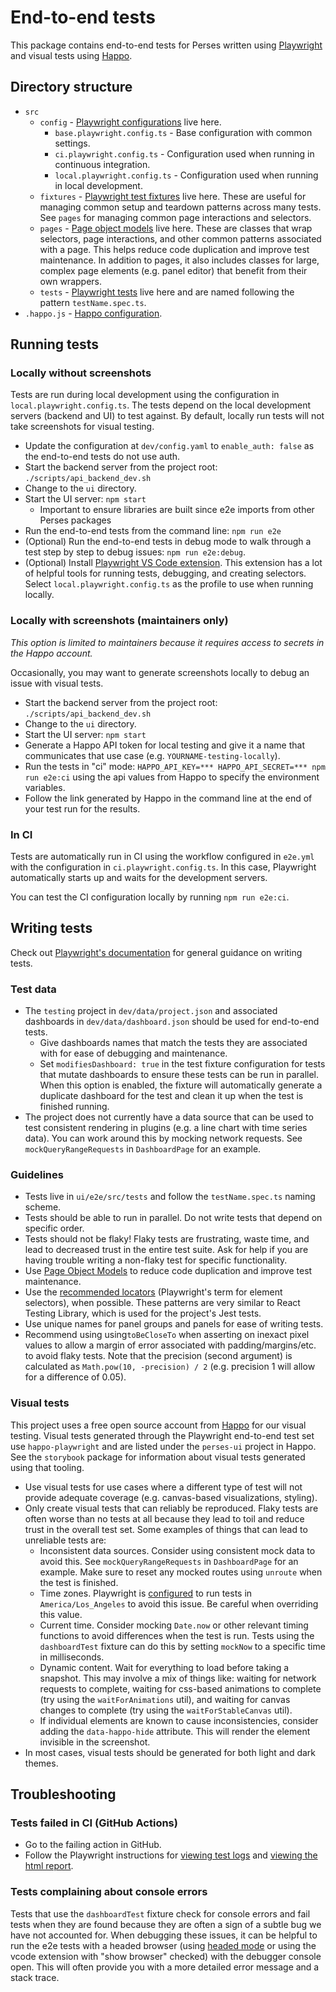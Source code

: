 # End-to-end tests

This package contains end-to-end tests for Perses written using [Playwright](https://playwright.dev/) and visual tests using [Happo](https://happo.io/).

## Directory structure

- `src`
  - `config` - [Playwright configurations](https://playwright.dev/docs/test-configuration) live here.
    - `base.playwright.config.ts` - Base configuration with common settings.
    - `ci.playwright.config.ts` - Configuration used when running in continuous integration.
    - `local.playwright.config.ts` - Configuration used when running in local development.
  - `fixtures` - [Playwright test fixtures](https://playwright.dev/docs/test-fixtures) live here. These are useful for managing common setup and teardown patterns across many tests. See `pages` for managing common page interactions and selectors.
  - `pages` - [Page object models](https://playwright.dev/docs/pom) live here. These are classes that wrap selectors, page interactions, and other common patterns associated with a page. This helps reduce code duplication and improve test maintenance. In addition to pages, it also includes classes for large, complex page elements (e.g. panel editor) that benefit from their own wrappers.
  - `tests` - [Playwright tests](https://playwright.dev/docs/writing-tests) live here and are named following the pattern `testName.spec.ts`.
- `.happo.js` - [Happo configuration](https://docs.happo.io/docs/configuration).

## Running tests

### Locally without screenshots

Tests are run during local development using the configuration in `local.playwright.config.ts`. The tests depend on the local development servers (backend and UI) to test against. By default, locally run tests will not take screenshots for visual testing.

- Update the configuration at `dev/config.yaml` to `enable_auth: false` as the end-to-end tests do not use auth.
- Start the backend server from the project root: `./scripts/api_backend_dev.sh`
- Change to the `ui` directory.
- Start the UI server: `npm start`
  - Important to ensure libraries are built since e2e imports from other Perses packages
- Run the end-to-end tests from the command line: `npm run e2e`
- (Optional) Run the end-to-end tests in debug mode to walk through a test step by step to debug issues: `npm run e2e:debug`.
- (Optional) Install [Playwright VS Code extension](https://playwright.dev/docs/getting-started-vscode). This extension has a lot of helpful tools for running tests, debugging, and creating selectors. Select `local.playwright.config.ts` as the profile to use when running locally.

### Locally with screenshots (maintainers only)

_This option is limited to maintainers because it requires access to secrets in the Happo account._

Occasionally, you may want to generate screenshots locally to debug an issue with visual tests.

- Start the backend server from the project root: `./scripts/api_backend_dev.sh`
- Change to the `ui` directory.
- Start the UI server: `npm start`
- Generate a Happo API token for local testing and give it a name that communicates that use case (e.g. `YOURNAME-testing-locally`).
- Run the tests in "ci" mode: `HAPPO_API_KEY=*** HAPPO_API_SECRET=*** npm run e2e:ci` using the api values from Happo to specify the environment variables.
- Follow the link generated by Happo in the command line at the end of your test run for the results.

### In CI

Tests are automatically run in CI using the workflow configured in `e2e.yml` with the configuration in `ci.playwright.config.ts`. In this case, Playwright automatically starts up and waits for the development servers.

You can test the CI configuration locally by running `npm run e2e:ci`.

## Writing tests

Check out [Playwright's documentation](https://playwright.dev/docs/writing-tests) for general guidance on writing tests.

### Test data

- The `testing` project in `dev/data/project.json` and associated dashboards in `dev/data/dashboard.json` should be used for end-to-end tests.
  - Give dashboards names that match the tests they are associated with for ease of debugging and maintenance.
  - Set `modifiesDashboard: true` in the test fixture configuration for tests that mutate dashboards to ensure these tests can be run in parallel. When this option is enabled, the fixture will automatically generate a duplicate dashboard for the test and clean it up when the test is finished running.
- The project does not currently have a data source that can be used to test consistent rendering in plugins (e.g. a line chart with time series data). You can work around this by mocking network requests. See `mockQueryRangeRequests` in `DashboardPage` for an example.

### Guidelines

- Tests live in `ui/e2e/src/tests` and follow the `testName.spec.ts` naming scheme.
- Tests should be able to run in parallel. Do not write tests that depend on specific order.
- Tests should not be flaky! Flaky tests are frustrating, waste time, and lead to decreased trust in the entire test suite. Ask for help if you are having trouble writing a non-flaky test for specific functionality.
- Use [Page Object Models](https://playwright.dev/docs/pom) to reduce code duplication and improve test maintenance.
- Use the [recommended locators](https://playwright.dev/docs/locators#quick-guide) (Playwright's term for element selectors), when possible. These patterns are very similar to React Testing Library, which is used for the project's Jest tests.
- Use unique names for panel groups and panels for ease of writing tests.
- Recommend using using`toBeCloseTo` when asserting on inexact pixel values to allow a margin of error associated with padding/margins/etc. to avoid flaky tests. Note that the precision (second argument) is calculated as `Math.pow(10, -precision) / 2` (e.g. precision 1 will allow for a difference of 0.05).

### Visual tests

This project uses a free open source account from [Happo](https://happo.io/) for our visual testing. Visual tests generated through the Playwright end-to-end test set use `happo-playwright` and are listed under the `perses-ui` project in Happo. See the `storybook` package for information about visual tests generated using that tooling.

- Use visual tests for use cases where a different type of test will not provide adequate coverage (e.g. canvas-based visualizations, styling).
- Only create visual tests that can reliably be reproduced. Flaky tests are often worse than no tests at all because they lead to toil and reduce trust in the overall test set. Some examples of things that can lead to unreliable tests are:
  - Inconsistent data sources. Consider using consistent mock data to avoid this. See `mockQueryRangeRequests` in `DashboardPage` for an example. Make sure to reset any mocked routes using `unroute` when the test is finished.
  - Time zones. Playwright is [configured](https://playwright.dev/docs/emulation#locale--timezone) to run tests in `America/Los_Angeles` to avoid this issue. Be careful when overriding this value.
  - Current time. Consider mocking `Date.now` or other relevant timing functions to avoid differences when the test is run. Tests using the `dashboardTest` fixture can do this by setting `mockNow` to a specific time in milliseconds.
  - Dynamic content. Wait for everything to load before taking a snapshot. This may involve a mix of things like: waiting for network requests to complete, waiting for css-based animations to complete (try using the `waitForAnimations` util), and waiting for canvas changes to complete (try using the `waitForStableCanvas` util).
  - If individual elements are known to cause inconsistencies, consider adding the `data-happo-hide` attribute. This will render the element invisible in the screenshot.
- In most cases, visual tests should be generated for both light and dark themes.

## Troubleshooting

### Tests failed in CI (GitHub Actions)

- Go to the failing action in GitHub.
- Follow the Playwright instructions for [viewing test logs](https://playwright.dev/docs/ci-intro#viewing-test-logs) and [viewing the html report](https://playwright.dev/docs/ci-intro#html-report).

### Tests complaining about console errors

Tests that use the `dashboardTest` fixture check for console errors and fail tests when they are found because they are often a sign of a subtle bug we have not accounted for. When debugging these issues, it can be helpful to run the e2e tests with a headed browser (using [headed mode](https://playwright.dev/docs/debug#headed-mode) or using the vcode extension with "show browser" checked) with the debugger console open. This will often provide you with a more detailed error message and a stack trace.
